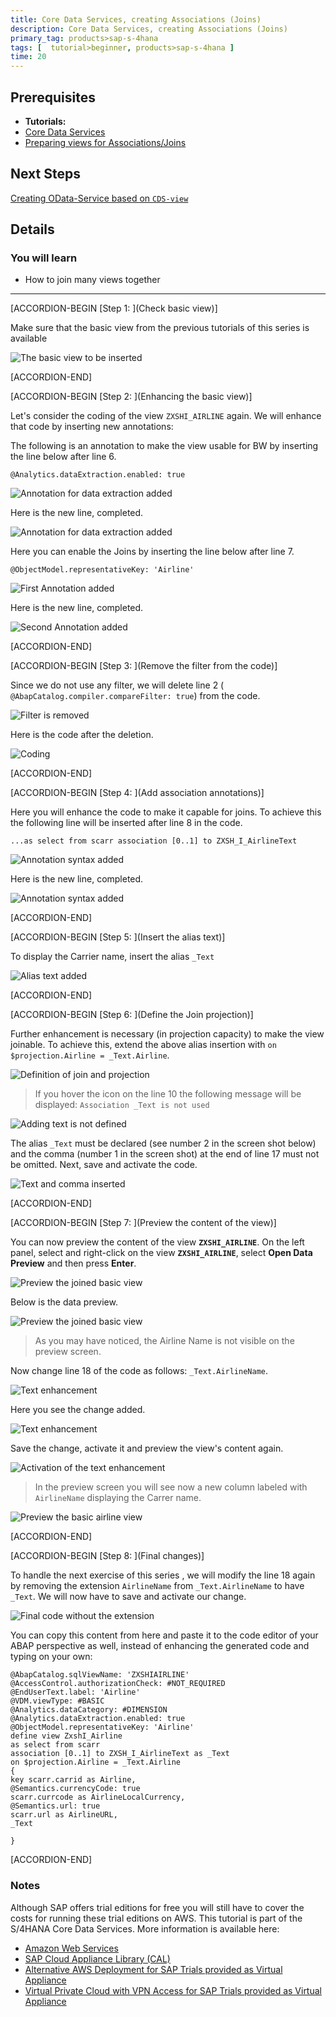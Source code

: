 ```yaml
---
title: Core Data Services, creating Associations (Joins)
description: Core Data Services, creating Associations (Joins)
primary_tag: products>sap-s-4hana
tags: [  tutorial>beginner, products>sap-s-4hana ]
time: 20
---
```

## Prerequisites  
 - **Tutorials:**
 - [Core Data  Services](https://developers.sap.com/tutorials/s4hana-cds-associations.html)
 - [Preparing views for Associations/Joins](https://developers.sap.com/tutorials/s4hana-cds-preparing-views-associations.html)

## Next Steps
[Creating OData-Service based on `CDS-view`](https://developers.sap.com/tutorials/s4hana-cds-creating-odata-service.html)


## Details
### You will learn  
  - How to join many views together


---


[ACCORDION-BEGIN [Step 1: ](Check basic view)]

Make sure that the basic view from the previous tutorials of this series is available

![The basic view to be inserted](BasicViewToBeEnhanced_01.png)


[ACCORDION-END]

[ACCORDION-BEGIN [Step 2: ](Enhancing the basic view)]

Let's consider the coding of the view `ZXSHI_AIRLINE` again. We will enhance that code by inserting new annotations:

The following is an annotation to make the view usable for BW by inserting the line below after line 6.

``` abap
@Analytics.dataExtraction.enabled: true  
```

![Annotation for data extraction added](AnnDataExtractionTomakeUsableForBW_02.png)

Here is the new line, completed.

![Annotation for data extraction added](AddAnnotationDataExtractionForBW_03.png)

Here you can enable the Joins by inserting the line below after line 7.

``` abap
@ObjectModel.representativeKey: 'Airline'
```

![First Annotation added](AddAnnotationForAssociationEnabling_04.png)

Here is the new line, completed.

![Second Annotation added](AddAnnotationForAssociationEnabling_05.png)


[ACCORDION-END]

[ACCORDION-BEGIN [Step 3: ](Remove the filter from the code)]

Since we do not use any filter, we will delete line 2 ( `@AbapCatalog.compiler.compareFilter: true`) from the code.

![Filter is removed](FilterRemoving_06.png)

Here is the code after the deletion.

![Coding](CodeAfterFilterRemoving_07.png)



[ACCORDION-END]

[ACCORDION-BEGIN [Step 4: ](Add association annotations)]


Here you will enhance the code to make it capable for joins. To achieve this the following line will be inserted after line 8 in the code.

```abap
...as select from scarr association [0..1] to ZXSH_I_AirlineText
```

![Annotation syntax added](AddingAssociationSyntax_08.png)

Here is the new line, completed.

![Annotation syntax added](AddingAssociationSyntax_09.png)


[ACCORDION-END]

[ACCORDION-BEGIN [Step 5: ](Insert the alias text)]

To display the Carrier name, insert the alias `_Text`

![Alias text added](AddingAliasText_10.png)


[ACCORDION-END]

[ACCORDION-BEGIN [Step 6: ](Define the Join projection)]

Further enhancement is necessary (in projection capacity) to make the view joinable. To achieve this,  extend the above alias insertion with `on $projection.Airline = _Text.Airline`.

![Definition of join and projection](DefineTheJoinProjection_11.png)

> If you hover the icon on the line 10 the following message will be displayed:  `Association _Text is not used`

![Adding text is not defined](_Text_Is_NotDefined_12.png)

The alias `_Text` must be declared (see number 2 in the screen shot below) and the comma (number 1 in the screen shot) at the end of line 17 must not be omitted. Next, save and activate the code.

![ Text and comma inserted](Insert_Text_and_Coma_13.png)


[ACCORDION-END]

[ACCORDION-BEGIN [Step 7: ](Preview the content of the view)]

You can now preview the content of the  view **`ZXSHI_AIRLINE`**. On the left panel, select and right-click on the view **`ZXSHI_AIRLINE`**, select **Open Data Preview** and then press **Enter**.

![Preview the joined basic view](PreviewBasicViewJoined_14.png)   

Below is the data preview.

![Preview the joined basic view](PreviewBasicViewJoined_15.png)

> As you may have noticed, the Airline Name is not visible on the preview screen.

Now change line 18 of the code as follows: `_Text.AirlineName`.

![Text enhancement](Enhance_Text_16.png)

Here you see the change added.

![Text enhancement](Enhance_Text__Activate_Save17.png)

Save the change, activate it and preview the view's content again.

![Activation of the text enhancement](Enhance_Text__Activate_Save18.png)

> In the preview screen you will see now a new column labeled with `AirlineName` displaying the Carrer name.

![Preview the basic airline view ](PreviewBasicViewAirlineName_19.png)


[ACCORDION-END]

[ACCORDION-BEGIN [Step 8: ](Final changes)]

To handle the next exercise of this series , we will modify  the line 18 again by removing the extension `AirlineName` from `_Text.AirlineName` to have `_Text`. We will now have to save and activate our change.

![Final code without the extension](FinalCodeWithoutExtentionAfter_Text_20.png)

You can copy this content from here and paste it to the code editor of your ABAP perspective as well, instead of enhancing the generated code and typing on your own:
``` abap
@AbapCatalog.sqlViewName: 'ZXSHIAIRLINE'
@AccessControl.authorizationCheck: #NOT_REQUIRED
@EndUserText.label: 'Airline'
@VDM.viewType: #BASIC
@Analytics.dataCategory: #DIMENSION
@Analytics.dataExtraction.enabled: true
@ObjectModel.representativeKey: 'Airline'
define view ZxshI_Airline
as select from scarr
association [0..1] to ZXSH_I_AirlineText as _Text
on $projection.Airline = _Text.Airline
{
key scarr.carrid as Airline,
@Semantics.currencyCode: true
scarr.currcode as AirlineLocalCurrency,
@Semantics.url: true
scarr.url as AirlineURL,  
_Text

}
```


[ACCORDION-END]

### Notes

Although SAP offers trial editions for free you will still have to cover the costs for running these trial editions on AWS. This tutorial is part of the S/4HANA Core Data Services. More information is available here:

- [Amazon Web Services](http://aws.amazon.com/)
- [SAP Cloud Appliance Library (CAL)](https://scn.sap.com/community/cloud-appliance-library)
- [Alternative AWS Deployment for SAP Trials provided as Virtual Appliance](https://scn.sap.com/docs/DOC-46908)
- [Virtual Private Cloud with VPN Access for SAP Trials provided as Virtual Appliance](https://scn.sap.com/docs/DOC-46629)
